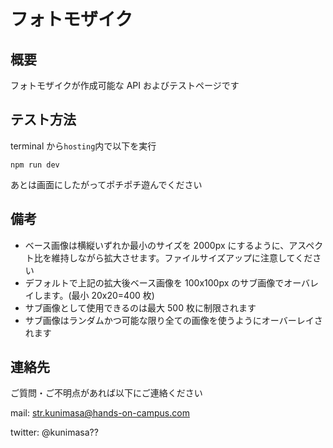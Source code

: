 # フォトモザイク

## 概要

フォトモザイクが作成可能な API およびテストページです

## テスト方法

terminal から`hosting`内で以下を実行

```terminal
npm run dev
```

あとは画面にしたがってポチポチ遊んでください

## 備考

- ベース画像は横縦いずれか最小のサイズを 2000px にするように、アスペクト比を維持しながら拡大させます。ファイルサイズアップに注意してください
- デフォルトで上記の拡大後ベース画像を 100x100px のサブ画像でオーバレイします。(最小 20x20=400 枚)
- サブ画像として使用できるのは最大 500 枚に制限されます
- サブ画像はランダムかつ可能な限り全ての画像を使うようにオーバーレイされます

## 連絡先

ご質問・ご不明点があれば以下にご連絡ください

mail:
str.kunimasa@hands-on-campus.com

twitter:
@kunimasa??
